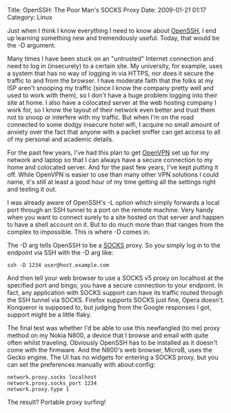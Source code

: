 Title: OpenSSH: The Poor Man's SOCKS Proxy
Date: 2009-01-21 01:17
Category: Linux

Just when I think I know everything I need to know about [OpenSSH](http://openssh.org/), I end up learning something new and tremendously useful. Today, that would be the -D argument.

Many times I have been stuck on an "untrusted" Internet connection and need to log in (insecurely) to a certain site. My university, for example, uses a system that has no way of logging in via HTTPS, nor does it secure the traffic to and from the browser. I have moderate faith that the folks at my ISP aren't snooping my traffic (since I know the company pretty well and used to work with them), so I don't have a huge problem logging into their site at home. I also have a colocated server at the web hosting company I work for, so I know the layout of their network even better and trust them not to snoop or interfere with my traffic. But when I'm on the road connected to some dodgy insecure hotel wifi, I acquire no small amount of anxiety over the fact that anyone with a packet sniffer can get access to all of my personal and academic details.

For the past few years, I've had this plan to get [OpenVPN](http://openvpn.net/) set up for my network and laptop so that I can always have a secure connection to my home and colocated server. And for the past few years, I've kept putting it off. While OpenVPN is easier to use than many other VPN solutions I could name, it's still at least a good hour of my time getting all the settings right and testing it out.

I was already aware of OpenSSH's -L option which simply forwards a local port through an SSH tunnel to a port on the remote machine. Very handy when you want to connect surely to a site hosted on that server and happen to have a shell account on it. But to do much more than that ranges from the complex to impossible. This is where -D comes in.

The -D arg tells OpenSSH to be a [SOCKS](http://en.wikipedia.org/wiki/SOCKS) proxy. So you simply log in to the endpoint via SSH with the -D arg like:

    ssh -D 1234 user@host.example.com

And then tell your web browser to use a SOCKS v5 proxy on localhost at the specified port and bingo, you have a secure connection to your endpoint. In fact, any application with SOCKS support can have its traffic routed through the SSH tunnel via SOCKS. Firefox supports SOCKS just fine, Opera doesn't. Konqueror is supposed to, but judging from the Google responses I got, support might be a little flaky.

The final test was whether I'd be able to use this newfangled (to me) proxy method on my Nokia N800, a device that I browse and email with quite often whilst traveling. Obviously OpenSSH has to be installed as it doesn't come with the firmware. And the N800's web browser, MicroB, uses the Gecko engine. The UI has no widgets for entering a SOCKS proxy, but you can set the preferences manually with about:config:

    network.proxy.socks localhost
    network.proxy.socks_port 1234
    network.proxy.type 1

The result? Portable proxy surfing!
